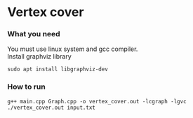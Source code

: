 # Vertex cover

### What you need
You must use linux system and gcc compiler.<br /> 
Install graphviz library
```
sudo apt install libgraphviz-dev
```
### How to run
```
g++ main.cpp Graph.cpp -o vertex_cover.out -lcgraph -lgvc
./vertex_cover.out input.txt
```
